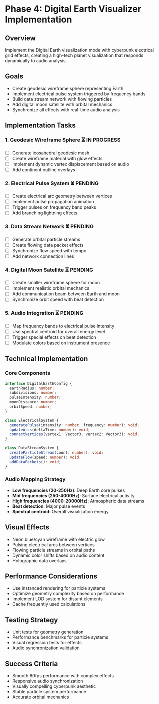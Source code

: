 # Phase 4: Digital Earth Visualizer Implementation

## Overview
Implement the Digital Earth visualization mode with cyberpunk electrical grid effects, creating a high-tech planet visualization that responds dynamically to audio analysis.

## Goals
- Create geodesic wireframe sphere representing Earth
- Implement electrical pulse system triggered by frequency bands
- Build data stream network with flowing particles
- Add digital moon satellite with orbital mechanics
- Synchronize all effects with real-time audio analysis

## Implementation Tasks

### 1. Geodesic Wireframe Sphere ⏳ IN PROGRESS
- [ ] Generate icosahedral geodesic mesh
- [ ] Create wireframe material with glow effects
- [ ] Implement dynamic vertex displacement based on audio
- [ ] Add continent outline overlays

### 2. Electrical Pulse System ⏳ PENDING
- [ ] Create electrical arc geometry between vertices
- [ ] Implement pulse propagation animation
- [ ] Trigger pulses on frequency band peaks
- [ ] Add branching lightning effects

### 3. Data Stream Network ⏳ PENDING
- [ ] Generate orbital particle streams
- [ ] Create flowing data packet effects
- [ ] Synchronize flow speed with tempo
- [ ] Add network connection lines

### 4. Digital Moon Satellite ⏳ PENDING
- [ ] Create smaller wireframe sphere for moon
- [ ] Implement realistic orbital mechanics
- [ ] Add communication beam between Earth and moon
- [ ] Synchronize orbit speed with beat detection

### 5. Audio Integration ⏳ PENDING
- [ ] Map frequency bands to electrical pulse intensity
- [ ] Use spectral centroid for overall energy level
- [ ] Trigger special effects on beat detection
- [ ] Modulate colors based on instrument presence

## Technical Implementation

### Core Components
```typescript
interface DigitalEarthConfig {
  earthRadius: number;
  subdivisions: number;
  pulseIntensity: number;
  moonDistance: number;
  orbitSpeed: number;
}

class ElectricalSystem {
  generatePulse(intensity: number, frequency: number): void;
  updateArcs(deltaTime: number): void;
  connectVertices(vertex1: Vector3, vertex2: Vector3): void;
}

class DataStreamSystem {
  createParticleStream(count: number): void;
  updateFlow(speed: number): void;
  addDataPackets(): void;
}
```

### Audio Mapping Strategy
- **Low frequencies (20-250Hz)**: Deep Earth core pulses
- **Mid frequencies (250-4000Hz)**: Surface electrical activity
- **High frequencies (4000-20000Hz)**: Atmospheric data streams
- **Beat detection**: Major pulse events
- **Spectral centroid**: Overall visualization energy

## Visual Effects
- Neon blue/cyan wireframe with electric glow
- Pulsing electrical arcs between vertices
- Flowing particle streams in orbital paths
- Dynamic color shifts based on audio content
- Holographic data overlays

## Performance Considerations
- Use instanced rendering for particle systems
- Optimize geometry complexity based on performance
- Implement LOD system for distant elements
- Cache frequently used calculations

## Testing Strategy
- Unit tests for geometry generation
- Performance benchmarks for particle systems
- Visual regression tests for effects
- Audio synchronization validation

## Success Criteria
- Smooth 60fps performance with complex effects
- Responsive audio synchronization
- Visually compelling cyberpunk aesthetic
- Stable particle system performance
- Accurate orbital mechanics
